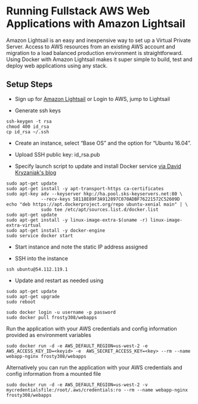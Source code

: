 Running Fullstack AWS Web Applications with Amazon Lightsail
============================================================
Amazon Lightsail is an easy and inexpensive way to set up a Virtual Private Server. Access
to AWS resources from an existing AWS account and migration to a load balanced production
environment is straightforward. Using Docker with Amazon Lightsail makes it super simple
to build, test and deploy web applications using any stack.

Setup Steps
-----------
* Sign up for [Amazon Lightsail](https://amazonlightsail.com) or Login to AWS, jump to Lightsail

* Generate ssh keys
```
ssh-keygen -t rsa
chmod 400 id_rsa
cp id_rsa ~/.ssh
```
* Create an instance, select “Base OS” and the option for “Ubuntu 16.04”.

* Upload SSH public key: id_rsa.pub

* Specify launch script to update and install Docker service [via David Kryzaniak's blog](https://davekz.com/docker-on-lightsail/)
```
sudo apt-get update
sudo apt-get install -y apt-transport-https ca-certificates
sudo apt-key adv --keyserver hkp://ha.pool.sks-keyservers.net:80 \
             --recv-keys 58118E89F3A912897C070ADBF76221572C52609D
echo "deb https://apt.dockerproject.org/repo ubuntu-xenial main" | \
             sudo tee /etc/apt/sources.list.d/docker.list
sudo apt-get update
sudo apt-get install -y linux-image-extra-$(uname -r) linux-image-extra-virtual
sudo apt-get install -y docker-engine
sudo service docker start
```

* Start instance and note the static IP address assigned

* SSH into the instance 
```
ssh ubuntu@54.112.119.1
```

* Update and restart as needed using
```
sudo apt-get update
sudo apt-get upgrade
sudo reboot
```

```
sudo docker login -u username -p password
sudo docker pull frosty308/webapps
```
Run the application with your AWS credentials and config information provided as environment variables
```
sudo docker run -d -e AWS_DEFAULT_REGION=us-west-2 -e AWS_ACCESS_KEY_ID=<keyid> -e  AWS_SECRET_ACCESS_KEY=<key> --rm --name webapp-nginx frosty308/webapps
```
Alternatively you can run the application with your AWS credentials and config information from a mounted file
```
sudo docker run -d -e AWS_DEFAULT_REGION=us-west-2 -v mycredentialsfile:/root/.aws/credentials:ro --rm --name webapp-nginx frosty308/webapps
```
